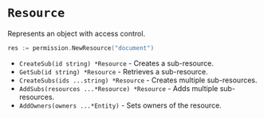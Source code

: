 # `Resource`

Represents an object with access control.

```go
res := permission.NewResource("document")
```

- `CreateSub(id string) *Resource` - Creates a sub-resource.
- `GetSub(id string) *Resource` - Retrieves a sub-resource.
- `CreateSubs(ids ...string) *Resource` - Creates multiple sub-resources.
- `AddSubs(resources ...*Resource) *Resource` - Adds multiple sub-resources.
- `AddOwners(owners ...*Entity)` - Sets owners of the resource.
